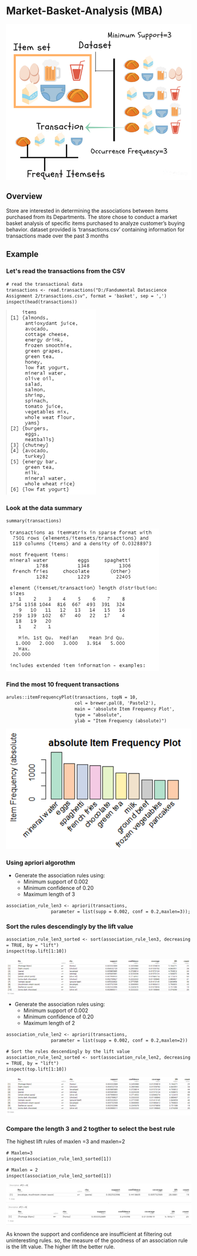 # Market-Basket-Analysis (MBA)
![Market-Basket-Analysis-Image](image/Screenshot_8.png)
## Overview
Store are interested in determining the associations between items purchased from its Departments. The store chose to conduct a market basket analysis of specific items purchased to analyze customer’s buying behavior. dataset provided is ‘transactions.csv’ containing information for transactions made over the past 3 months
## Example
### **Let's read the transactions from the CSV**
```{r}
# read the transactional data
transactions <- read.transactions("D:/Fandumental Datascience Assignment 2/transactions.csv", format = 'basket', sep = ',')
inspect(head(transactions))
```
![Market-Basket-Analysis-Image](image/Screenshot_1.png)

### Look at the data summary
```{r}
summary(transactions)
```
![Market-Basket-Analysis-Image](image/Screenshot_2.png)

### Find the most 10 frequent transactions
```{r}
arules::itemFrequencyPlot(transactions, topN = 10,
                          col = brewer.pal(8, 'Pastel2'),
                          main = 'absolute Item Frequency Plot',
                          type = "absolute",
                          ylab = "Item Frequency (absolute)")
```
![Market-Basket-Analysis-Image](image/Screenshot_3.png)

### Using apriori algorothm
- Generate the association rules using:
  - Minimum support of 0.002
  - Minimum confidence of 0.20
  - Maximum length of 3
```{r}
association_rule_len3 <- apriori(transactions,
                 parameter = list(supp = 0.002, conf = 0.2,maxlen=3));
```

### Sort the rules descendingly by the lift value
```{r}
association_rule_len3_sorted <- sort(association_rule_len3, decreasing = TRUE, by = "lift")
inspect(top.lift[1:10])
```
![Market-Basket-Analysis-Image](image/Screenshot_4.png)

- Generate the association rules using:
  - Minimum support of 0.002
  - Minimum confidence of 0.20
  - Maximum length of 2

```{r}
association_rule_len2 <- apriori(transactions,
                 parameter = list(supp = 0.002, conf = 0.2,maxlen=2))
```
```{r}
# Sort the rules descendingly by the lift value
association_rule_len2_sorted <- sort(association_rule_len2, decreasing = TRUE, by = "lift")
inspect(top.lift[1:10])
```
![Market-Basket-Analysis-Image](image/Screenshot_5.png)

### Compare the length 3 and 2 togther to select the best rule
The highest lift rules of maxlen =3 and maxlen=2
```{r}
# Maxlen=3
inspect(association_rule_len3_sorted[1])
```
```{r}
# Maxlen = 2
inspect(association_rule_len2_sorted[1])
```
![Market-Basket-Analysis-Image](image/Screenshot_6.png)
![Market-Basket-Analysis-Image](image/Screenshot_7.png)

As known the support and confidence are insufficient at filtering out uninteresting rules. so, the measure of the goodness of an association rule is the lift value. The higher lift the better rule.